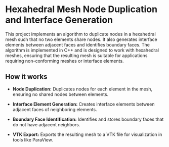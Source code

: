 # Hexahedral Mesh Node Duplication and Interface Generation
This project implements an algorithm to duplicate nodes in a hexahedral mesh such that no two elements share nodes. It also generates interface elements between adjacent faces and identifies boundary faces. The algorithm is implemented in C++ and is designed to work with hexahedral meshes, ensuring that the resulting mesh is suitable for applications requiring non-conforming meshes or interface elements.

## How it works

- **Node Duplication:** Duplicates nodes for each element in the mesh, ensuring no shared nodes between elements.

- **Interface Element Generation:** Creates interface elements between adjacent faces of neighboring elements.

- **Boundary Face Identification:** Identifies and stores boundary faces that do not have adjacent neighbors.

- **VTK Export:** Exports the resulting mesh to a VTK file for visualization in tools like ParaView.